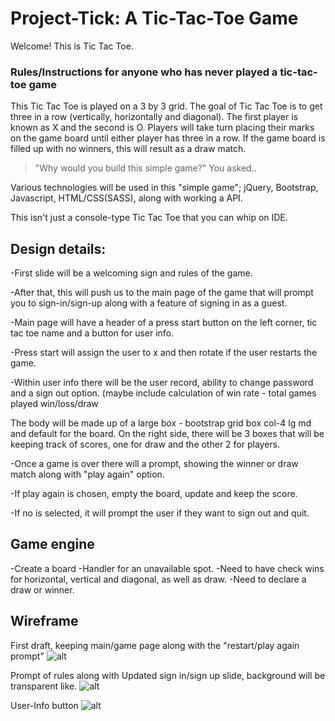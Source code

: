 # Project-Tick: A Tic-Tac-Toe Game

Welcome! This is Tic Tac Toe.


### Rules/Instructions for anyone who has never played a tic-tac-toe game
This Tic Tac Toe is played on a 3 by 3 grid.
The goal of Tic Tac Toe is to get three in a row (vertically, horizontally and diagonal). The first player is known as X and the second is O. Players will take turn placing their marks on the game board until either player has three in a row.
If the game board is filled up with no winners, this will result as a draw match.


>"Why would you build this simple game?" You asked..

Various technologies will be used in this "simple game"; jQuery, Bootstrap, Javascript, HTML/CSS(SASS), along with working a API.

This isn't just a console-type Tic Tac Toe that you can whip on IDE.

## Design details:
-First slide will be a welcoming sign and rules of the game.

-After that, this will push us to the main page of the game that will prompt you to sign-in/sign-up along with a feature of signing in as a guest.

-Main page will have a header of a press start button on the left corner, tic tac toe name and a button for user info.

-Press start will assign the user to x and then rotate if the user restarts the game.

-Within user info there will be the user record, ability to change password and a sign out option. (maybe include calculation of win rate - total games played win/loss/draw

The body will be made up of a large box - bootstrap grid box col-4 lg md and default for the board. On the right side, there will be 3 boxes that will be keeping track of scores, one for draw and the other 2 for players.

-Once a game is over there will a prompt, showing the winner or draw match along with "play again" option.

-If play again is chosen, empty the board, update and keep the score.

-If no is selected, it will prompt the user if they want to sign out and quit.


## Game engine

-Create a board
-Handler for an unavailable spot.
-Need to have check wins for horizontal, vertical and diagonal, as well as draw.
-Need to declare a draw or winner.

## Wireframe

First draft, keeping main/game page along with the "restart/play again prompt"
![alt](https://i.imgur.com/0uWnItN.jpeg)

Prompt of rules along with Updated sign in/sign up slide, background will be transparent like.
![alt](https://i.imgur.com/Pn1F4Vn.jpg)

User-Info button
![alt](https://i.imgur.com/LRQtRFW.jpeg)
